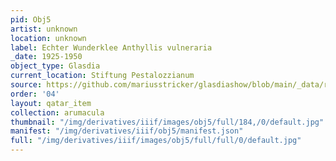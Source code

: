 ```yaml
---
pid: Obj5
artist: unknown
location: unknown
label: Echter Wunderklee Anthyllis vulneraria
_date: 1925-1950
object_type: Glasdia
current_location: Stiftung Pestalozzianum
source: https://github.com/mariusstricker/glasdiashow/blob/main/_data/raw_images/glasdia/obj5.jpg
order: '04'
layout: qatar_item
collection: arumacula
thumbnail: "/img/derivatives/iiif/images/obj5/full/184,/0/default.jpg"
manifest: "/img/derivatives/iiif/obj5/manifest.json"
full: "/img/derivatives/iiif/images/obj5/full/full/0/default.jpg"
---
```

